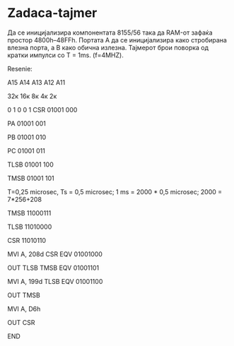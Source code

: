 # Zadaca-tajmer
Да се иницијализира компонентата 8155/56 така да RAM-от зафаќа простор 4800h–48FFh. Портата А да се иницијализира како стробирана влезна порта, а B како обична излезна. Тајмерот брои поворка од кратки импулси со T = 1ms. (f=4MHZ).

Resenie:

А15 А14 А13 А12 А11

32к 16к 8к 4к 2к

0 1 0 0 1
CSR 01001 000

PA 01001 001

PB 01001 010

PC 01001 011

TLSB 01001 100

TMSB 01001 101

T=0,25 microsec, Ts = 0,5 microsec; 1 ms = 2000 * 0,5 microsec; 2000 = 7*256+208

TMSB 11000111

TLSB 11010000

CSR 11010110

MVI A, 208d        CSR EQV 01001000

OUT TLSB           TMSB EQV 01001101

MVI A, 199d        TLSB EQV 01001100

OUT TMSB

MVI A, D6h

OUT CSR

END
